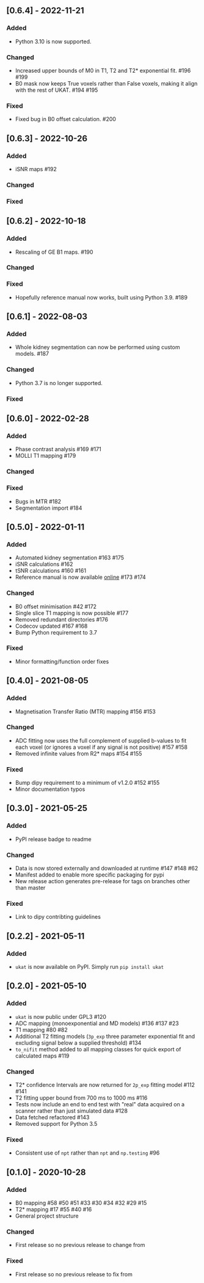 ## [0.6.4] - 2022-11-21

### Added
* Python 3.10 is now supported.

### Changed
* Increased upper bounds of M0 in T1, T2 and T2* exponential fit. #196 #199
* B0 mask now keeps True voxels rather than False voxels, making it align with the rest of UKAT. #194 #195

### Fixed
* Fixed bug in B0 offset calculation. #200

## [0.6.3] - 2022-10-26

### Added
* iSNR maps #192

### Changed

### Fixed

## [0.6.2] - 2022-10-18

### Added
* Rescaling of GE B1 maps. #190

### Changed

### Fixed
* Hopefully reference manual now works, built using Python 3.9. #189

## [0.6.1] - 2022-08-03

### Added
* Whole kidney segmentation can now be performed using custom models. #187

### Changed
* Python 3.7 is no longer supported.

### Fixed

## [0.6.0] - 2022-02-28

### Added
* Phase contrast analysis #169 #171
* MOLLI T1 mapping #179

### Changed

### Fixed
* Bugs in MTR #182
* Segmentation import #184

## [0.5.0] - 2022-01-11

### Added
* Automated kidney segmentation #163 #175
* iSNR calculations #162
* tSNR calculations #160 #161
* Reference manual is now available [online](https://ukrin-maps.github.io/ukat/) #173 #174

### Changed
* B0 offset minimisation #42 #172
* Single slice T1 mapping is now possible #177
* Removed redundant directories #176
* Codecov updated #167 #168
* Bump Python requirement to 3.7

### Fixed
* Minor formatting/function order fixes


## [0.4.0] - 2021-08-05

### Added 
* Magnetisation Transfer Ratio (MTR) mapping #156 #153

### Changed
* ADC fitting now uses the full complement of supplied b-values to fit each voxel (or ignores a voxel if any signal is not positive) #157 #158
* Removed infinite values from R2* maps #154 #155

### Fixed
* Bump dipy requirement to a minimum of v1.2.0 #152 #155
* Minor documentation typos


## [0.3.0] - 2021-05-25

### Added 
* PyPI release badge to readme

### Changed
* Data is now stored externally and downloaded at runtime #147 #148 #62
* Manifest added to enable more specific packaging for pypi
* New release action generates pre-release for tags on branches other than master

### Fixed
* Link to dipy contribting guidelines

## [0.2.2] - 2021-05-11

### Added
* `ukat` is now available on PyPI. Simply run `pip install ukat`


## [0.2.0] - 2021-05-10

### Added
* `ukat` is now public under GPL3 #120
* ADC mapping (monoexponential and MD models) #136 #137 #23
* T1 mapping #80 #82
* Additional T2 fitting models (`3p_exp` three parameter exponential fit and excluding signal below a supplied threshold) #134
* `to_nifit` method added to all mapping classes for quick export of calculated maps #119

### Changed
* T2* confidence Intervals are now returned for `2p_exp` fitting model #112 #141
* T2 fitting upper bound from 700 ms to 1000 ms #116
* Tests now include an end to end test with "real" data acquired on a scanner rather than just simulated data #128
* Data fetched refactored #143
* Removed support for Python 3.5

### Fixed
* Consistent use of `npt` rather than `npt` and `np.testing` #96


## [0.1.0] - 2020-10-28

### Added
* B0 mapping #58 #50 #51 #33 #30 #34 #32 #29 #15
* T2* mapping #17 #55 #40 #16
* General project structure

### Changed
* First release so no previous release to change from

### Fixed
* First release so no previous release to fix from